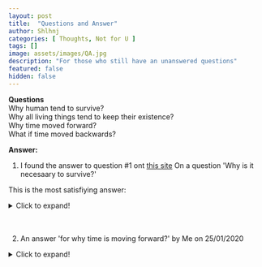 ```yaml
---
layout: post
title:  "Questions and Answer"
author: Shlhnj
categories: [ Thoughts, Not for U ]
tags: []
image: assets/images/QA.jpg
description: "For those who still have an unanswered questions"
featured: false
hidden: false
---
```


**Questions** <br>
Why human tend to survive? <br>
Why all living things tend to keep their existence? <br>
Why time moved forward? <br>
What if time moved backwards? <br>

**Answer:**<br>
1. I found the answer to question #1 ont [this site](https://philosophy.stackexchange.com/questions/15596/why-is-it-necessary-to-survive?newreg=c3f02f22f46c48e28ef6379ba6438177)
On a question 'Why is it necesaary to survive?'

This is the most satisfiying answer: <br>
<details>
  <summary>Click to expand!</summary>
 

I think I am a kind of the "opposite" of you-(grin :)-I am a biologist who in the pursuit of the great questions of Life had to introduce himself to philosophy, so I have my own unique perspective on this question and can understand how you "feel" about it!

If you ask my colleagues they will probably start to mumble things like it is evolution driving Life so it needs to survive to evolve, it is a "natural instinct" or even survival is the purpose of Life but as a man who had "been" in both worlds-philosophy and biology I want to tell you some personal experience-neither the biologists. not the philosophers can answer you arguably good. I think the reason is biologists don't understand philosophy and philosophers-biology. And what is even worse is they sometimes do not want to understand each other! But in order to answer your question-they simple must! This is why you get the attitude you get. If you ask a philosopher he will tell you survival is a matter of choice and start citing existentialism or psychoanalysis or any other "big" school of philosophy and try to defend his or hers perspective behind the names of "great authors" in the respective school. It is how philosophers think! If you ask my colleagues they will think like scientists-they tell you Life is what we observe to be Life! Therefore any facts about Life are facts about our observations. We observe Life trying to survive, therefore survival is a prerequisite of Life. All things alive try to survive-therefore, survival is part of Life! Of course, there are some "exceptions" here and there but even they can be explained in terms of the individual dying for the sake of the group or any other "superorganism" they can observe. Do you agree? And it is here where the "conflict" comes into play and it seems like everybody has their own answer for the question but what they really are doing is like comparing their own "version" of reality to anyone else's? Have you ever been in such a situation?

I have and the way I got out of it was to try to cross-reference what the different experts had in mind when talking about the same thing. I know it sounds easy, but the reality is sometimes understanding what the question is is the most difficult part of finding the answer! As far as survival is concerned I tried to look at the question itself, rather than at philosophy and biology in particular and asked myself the question-Is there a reason Life is actively trying to spread? I know it may not sound like your question at first, but think about it for a second what spreadmay infer? It can be a spread in space which means growth and/or reproduction and a spread in time which may be evolution for the group and survival for the individual. Does now this question bear in mind? Then, why is Life trying to spread?

May be, because it itself is a SELF-sustaining process!(Please, pay attention to the noun self here.)This is the answer Igot a long time ago(actually, it wasn't so long in calendar time, but for me it seemed like it was an eternity ago :). How about it?

Oxidation is a self-sustaining process, especially if the heat produced by the oxidation itself can produce more heat to power the production for even more heat. There is a layman's term for such chemical reaction-it is called fire! Just like fire Life is a self-sustaining process. The difference is Life is self-contained withinits own borders(please, consider the concept of the autopoiesis for more details). Once you start a fire does it want to stop? When will a fire stop-when youwant it to stop or when it had consumed all the available resources? Does a fire stops on "its own will"? Does a fire wantsto stop? What is its desire?

P.S.I hope this helps :)

answeredFeb 24 '17 at 15:55
Yordan Yordanov



Life is compared to fire, because it is self-sustaining process just like it. The big difference, however, is Life keeps the energy it releases withinitself to build more organization with it, while fire releases it in the environment. In short fire simplifies its environment-Life complexifies it. If fire could generate complexity it would be truly alive. But it doesn't. However it displays the answer to the question asked here-it displays "the will" to survive as any self-sustaining process does. If Life is self-sustaining process, then its desire to survive is explained. – Yordan YordanovFeb 26 '17 at 23:11 

</details>

<br>
<br>

2. An answer 'for why time is moving forward?'
by Me on 25/01/2020 <br>
<details>
  <summary>Click to expand!</summary>
  
Mengapa waktu bergerak ke depan?<br>
Karena waktu, kemanapun geraknya, hasilnya akan tetap sama.<br>
Manusia tumbuh dari bayi menjadi tua karena waktu berjalan ke depan.<br>
Manusia tumbuh dari bayi yang tidak bisa mengingat sesuatu menjadi orang tua yang pikun dan mudah lupa.<br>
Manusia berawal dari ketiadaan menuju ketiadaan.<br>
Sekarang bagaimana jika waktu berjalan mundur?<br>
Manusia akan berbalik dari kematian (ketiadaan) dan menjadi semakin muda menjadi bayi yang setelah itu akan menjadi tiada.<br>
Manusia akan berbalik dari pikun menjadi tidak bisa mengingat.<br>
Bukankah sama saja?<br>
Seorang pelajar yang awalnya tidak tahu, setelah belajar menjadi tahu, keesokan harinya lupa. Bagaimana jika waktu berjalan mundur?<br>
Tinggal dibalik. Pelajar yang sekarang lupa, kemudian jadi tahu, keesokan harinya tidak tahu.<br>
Apa bedanya?<br>
</details>


